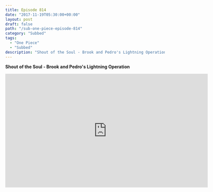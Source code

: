 ```yaml
---
title: Episode 814
date: "2017-11-19T05:30:00+00:00"
layout: post
draft: false
path: "/sub-one-piece-episode-814"
category: "Subbed"
tags:
  - "One Piece"
  - "Subbed"
description: "Shout of the Soul - Brook and Pedro's Lightning Operation"
---
```


**Shout of the Soul - Brook and Pedro's Lightning Operation**

<iframe width="640" height="360" src="https://www.rapidvideo.com/e/G6FRPH3XPA" frameborder="0" marginwidth=0 marginheight=0 scrolling=no allowfullscreen></iframe>

